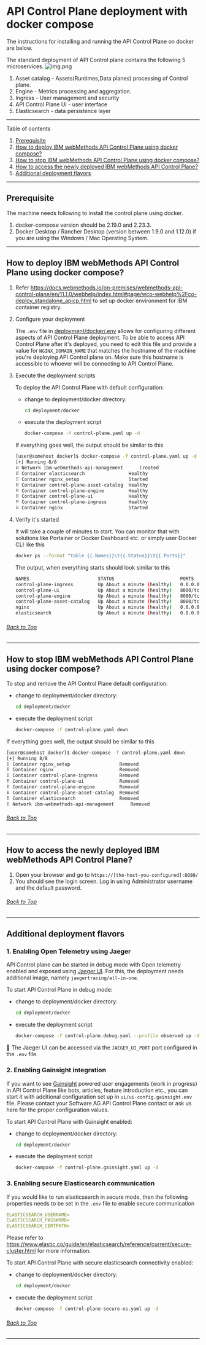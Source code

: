 # API Control Plane deployment with docker compose

The instructions for installing and running the API Control Plane on docker are below.

The standard deployment of API Control plane contains the following 5 microservices.
![img.png](../../attachments/apicp_logical_architecture.png)

1. Asset catalog - Assets(Runtimes,Data planes) processing of Control plane.
2. Engine - Metrics processing and aggregation.
3. Ingress - User management and security
4. API Control Plane UI - user interface
5. Elasticsearch - data persistence layer

***

Table of contents
1. [Prerequisite](#Prerequisite)
2. [How to deploy IBM webMethods API Control Plane using docker compose?](#how-to-deploy-webmethods-api-control-plane-using-docker-compose)
3. [How to stop IBM webMethods API Control Plane using docker compose?](#how-to-stop-webmethods-api-control-plane-using-docker-compose)
4. [How to access the newly deployed IBM webMethods API Control Plane?](#how-to-access-the-newly-deployed-webmethods-api-control-plane)
5. [Additional deployment flavors](#additional-deployment-flavors)

***
## Prerequisite
The machine needs following to install the control plane using docker.
1. docker-compose version should be 2.19.0 and 2.23.3. 
2. Docker Desktop / Rancher Desktop (version between 1.9.0 and 1.12.0) if you are using the Windows / Mac Operating 
      System.

***

## How to deploy IBM webMethods API Control Plane using docker compose?

1. Refer https://docs.webmethods.io/on-premises/webmethods-api-control-plane/en/11.1.0/webhelp/index.html#page/wco-webhelp%2Fco-deploy_standalone_apicp.html to set up docker environment for IBM container registry.

2. Configure your deployment

    The `.env` file in [deployment/docker/.env](deployment/docker/.env) allows for configuring different aspects of API Control Plane deployment. To be able to access API Control Plane after it's deployed, you need to edit this file and provide a value for `NGINX_DOMAIN_NAME` that matches the hostname of the machine you're deploying API Control plane on. Make sure this hostname is accessible to whoever will be connecting to API Control Plane.

3. Execute the deployment scripts

    To deploy the API Control Plane with default configuration:

    - change to deployment/docker directory:

        ```bash
        cd deployment/docker
        ```

    - execute the deployment script

        ```bash
        docker-compose -f control-plane.yaml up -d
        ```

    If everything goes well, the output should be similar to this

    ```bash
    [user@somehost docker]$ docker-compose -f control-plane.yaml up -d
    [+] Running 8/8
    ⠿ Network ibm-webmethods-api-management      Created                         0.2s
    ⠿ Container elasticsearch                Healthy                        22.6s
    ⠿ Container nginx_setup                  Started                         1.5s
    ⠿ Container control-plane-asset-catalog  Healthy                        88.6s
    ⠿ Container control-plane-engine         Healthy                        88.6s
    ⠿ Container control-plane-ui             Healthy                       119.1s
    ⠿ Container control-plane-ingress        Healthy                       150.5s
    ⠿ Container nginx                        Started                       151.2s
    ```

4. Verify it's started

    It will take a couple of minutes to start. You can monitor that with solutions like Portainer or Docker Dashboard etc. or simply user Docker CLI like this

    ```bash
    docker ps --format "table {{.Names}}\t{{.Status}}\t{{.Ports}}"
    ```

    The output, when everything starts should look similar to this

    ```bash
    NAMES                         STATUS                        PORTS
    control-plane-ingress         Up About a minute (healthy)   0.0.0.0:8080->8080/tcp, :::8080->8080/tcp
    control-plane-ui              Up About a minute (healthy)   8080/tcp
    control-plane-engine          Up About a minute (healthy)   8080/tcp
    control-plane-asset-catalog   Up About a minute (healthy)   8080/tcp
    nginx                         Up About a minute (healthy)   0.0.0.0:81->80/tcp, :::81->80/tcp, 0.0.0.0:444->443/tcp, :::444->443/tcp
    elasticsearch                 Up About a minute (healthy)   0.0.0.0:9200->9200/tcp, :::9200->9200/tcp, 9300/tcp
    ```
>
###### [Back to Top](#api-control-plane-deployment-with-docker-compose)
***

## How to stop IBM webMethods API Control Plane using docker compose?

To stop and remove the API Control Plane default configuration:

- change to deployment/docker directory:

    ```bash
    cd deployment/docker
    ```

- execute the deployment script

    ```bash
    docker-compose -f control-plane.yaml down
    ```

If everything goes well, the output should be similar to this

```bash
[user@somehost docker]$ docker-compose -f control-plane.yaml down
[+] Running 8/8
⠿ Container nginx_setup                  Removed                         0.0s
⠿ Container nginx                        Removed                         0.3s
⠿ Container control-plane-ingress        Removed                        10.3s
⠿ Container control-plane-ui             Removed                        10.4s
⠿ Container control-plane-engine         Removed                        10.3s
⠿ Container control-plane-asset-catalog  Removed                        10.3s
⠿ Container elasticsearch                Removed                         2.6s
⠿ Network ibm-webmethods-api-management      Removed                         0.3s
```

###### [Back to Top](#api-control-plane-deployment-with-docker-compose)
***

## How to access the newly deployed IBM webMethods API Control Plane?

1. Open your browser and go to `https://[the-host-you-configured]:8080/`
2. You should see the login screen. Log in using Administrator username and the default password.

###### [Back to Top](#api-control-plane-deployment-with-docker-compose)
***

## Additional deployment flavors

### 1. Enabling Open Telemetry using Jaeger

API Control plane can be started in debug mode with Open telemetry enabled and exposed using [Jaeger UI](https://www.jaegertracing.io/). For this, the deployment needs additional image, namely `jaegertracing/all-in-one`.

To start API Control Plane in debug mode:

- change to deployment/docker directory:

    ```bash
    cd deployment/docker
    ```

- execute the deployment script

    ```bash
    docker-compose -f control-plane.debug.yaml --profile observed up -d
    ```

:wave: The Jaeger UI can be accessed via the `JAEGER_UI_PORT` port configured in the `.env` file.

### 2. Enabling Gainsight integration

If you want to see [Gainsight](https://www.gainsight.com/product-experience/) powered user engagements (work in progress) in API Control Plane like bots, articles, feature introduction etc., you can start it with additional configuration set up in `ui/ui-config.gainsight.env` file. Please contact your Software AG API Control Plane contact or ask us here for the proper configuration values.

To start API Control Plane with Gainsight enabled:

- change to deployment/docker directory:

    ```bash
    cd deployment/docker
    ```

- execute the deployment script

    ```bash
    docker-compose -f control-plane.gainsight.yaml up -d
    ```

### 3. Enabling secure Elasticsearch communication

If you would like to run elasticsearch in secure mode, then the following properties needs to be set in the `.env` file to enable secure communication

``` yaml
ELASTICSEARCH_USERNAME=
ELASTICSEARCH_PASSWORD=
ELASTICSEARCH_CERTPATH=
```

Please refer to https://www.elastic.co/guide/en/elasticsearch/reference/current/secure-cluster.html for more information.

To start API Control Plane with secure elasticsearch connectivity enabled:

- change to deployment/docker directory:

    ```bash
    cd deployment/docker
    ```

- execute the deployment script

    ```bash
    docker-compose -f control-plane-secure-es.yaml up -d
    ```

###### [Back to Top](#api-control-plane-deployment-with-docker-compose)
***
